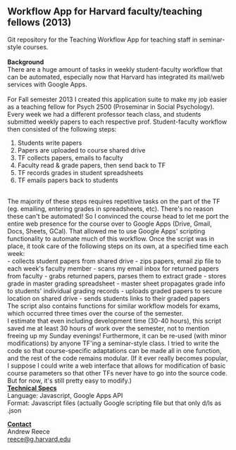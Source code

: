 <h2>Workflow App for Harvard faculty/teaching fellows (2013)</h2>

Git repository for the Teaching Workflow App for teaching staff in seminar-style courses.
<br /><br />
<b>Background</b>
<br />
There are a huge amount of tasks in weekly student-faculty workflow that can be automated,
especially now that Harvard has integrated its mail/web services with Google Apps.  
<br />
For Fall semester 2013 I created this application suite to make my job easier as a teaching fellow
for Psych 2500 (Proseminar in Social Psychology).  Every week we had a different professor teach
class, and students submitted weekly papers to each respective prof.  Student-faculty workflow
then consisted of the following steps:
<br />
1) Students write papers
2) Papers are uploaded to course shared drive
3) TF collects papers, emails to faculty
4) Faculty read & grade papers, then send back to TF
5) TF records grades in student spreadsheets
6) TF emails papers back to students
<br />
The majority of these steps requires repetitive tasks on the part of the TF (eg. emailing,
entering grades in spreadsheets, etc).  There's no reason these can't be automated!  So I convinced
the course head to let me port the entire web presence for the course over to Google Apps (Drive,
Gmail, Docs, Sheets, GCal).  That allowed me to use Google Apps' scripting functionality to automate much 
of this workflow.  Once the script was in place, it took care of the following steps on its own,
at a specified time each week:
<br />
- collects student papers from shared drive
- zips papers, email zip file to each week's faculty member
- scans my email inbox for returned papers from faculty
- grabs returned papers, parses them to extract grade
- stores grade in master grading spreadsheet 
- master sheet propagates grade info to students' individual grading records
- uploads graded papers to secure location on shared drive
- sends students links to their graded papers
<br />
The script also contains functions for similar workflow models for exams, which occurred three 
times over the course of the semester.
<br />
I estimate that even including development time (30-40 hours), this script saved me at least
30 hours of work over the semester, not to mention freeing up my Sunday evenings!  Furthermore,
it can be re-used (with minor modifications) by anyone TF'ing a seminar-style class.  I tried to 
write the code so that course-specific adaptations can be made all in one function, and the
rest of the code remains modular.  (If it ever really becomes popular, I suppose I could write
a web interface that allows for modification of basic course parameters so that other TFs never
have to go into the source code.  But for now, it's still pretty easy to modify.)


<br />
<b><u>Technical Specs</u></b>
<br />
Language: Javascript, Google Apps API
<br />
Format: Javascript files (actually Google scripting file but that only d/ls as .json

<b><u>Contact</u></b>
<br />
Andrew Reece
<br />
<a href="mailto:reece@g.harvard.edu">reece@g.harvard.edu</a>
